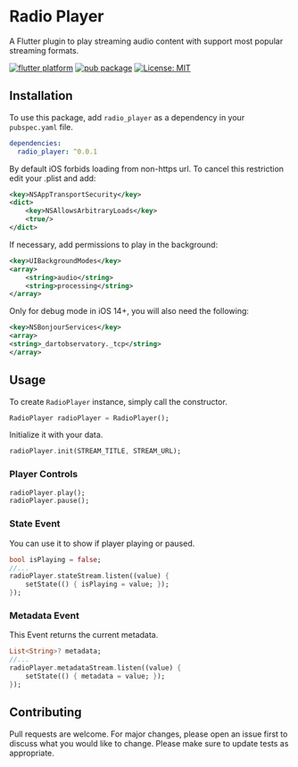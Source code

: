 # Radio Player

A Flutter plugin to play streaming audio content with support most popular streaming formats.

[![flutter platform](https://img.shields.io/badge/Platform-Flutter-yellow.svg)](https://flutter.io)
[![pub package](https://img.shields.io/pub/v/radio_player.svg)](https://pub.dartlang.org/packages/radio_player)
[![License: MIT](https://img.shields.io/badge/License-MIT-yellow.svg)](https://opensource.org/licenses/MIT)

## Installation

To use this package, add `radio_player` as a dependency in your `pubspec.yaml` file.

```yaml
dependencies:
  radio_player: ^0.0.1
```

By default iOS forbids loading from non-https url. To cancel this restriction edit your .plist and add:

```xml
<key>NSAppTransportSecurity</key>
<dict>
    <key>NSAllowsArbitraryLoads</key>
    <true/>
</dict>
```

If necessary, add permissions to play in the background:

```xml
<key>UIBackgroundModes</key>
<array>
    <string>audio</string>
    <string>processing</string>
</array>
```

Only for debug mode in iOS 14+, you will also need the following:

```xml
<key>NSBonjourServices</key>
<array>
<string>_dartobservatory._tcp</string>
</array>
```

## Usage

To create `RadioPlayer` instance, simply call the constructor.

```dart
RadioPlayer radioPlayer = RadioPlayer();
```

Initialize it with your data.

```dart
radioPlayer.init(STREAM_TITLE, STREAM_URL);
```

### Player Controls 

```dart
radioPlayer.play();
radioPlayer.pause();
```

### State Event

You can use it to show if player playing or paused.

```dart
bool isPlaying = false;
//...
radioPlayer.stateStream.listen((value) {
    setState(() { isPlaying = value; });
});
```

### Metadata Event

This Event returns the current metadata.

```dart
List<String>? metadata;
//...
radioPlayer.metadataStream.listen((value) {
    setState(() { metadata = value; });
});
```

## Contributing

Pull requests are welcome. For major changes, please open an issue first to discuss what you would like to change.
Please make sure to update tests as appropriate.
